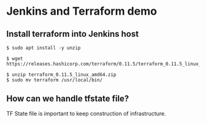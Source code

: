 # Jenkins and Terraform demo

## Install terraform into Jenkins host

```
$ sudo apt install -y unzip

$ wget https://releases.hashicorp.com/terraform/0.11.5/terraform_0.11.5_linux_amd64.zip

$ unzip terraform_0.11.5_linux_amd64.zip
$ sudo mv terraform /usr/local/bin/
```

## How can we handle tfstate file?
TF State file is important to keep construction of infrastructure.
